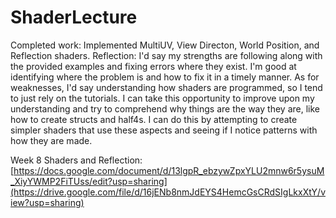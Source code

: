 # ShaderLecture
Completed work: Implemented MultiUV, View Directon, World Position, and Reflection shaders.
Reflection: I'd say my strengths are following along with the provided examples and fixing errors where they exist. I'm good at identifying where the problem is and how to fix it in a timely manner. As for weaknesses, I'd say understanding how shaders are programmed, so I tend to just rely on the tutorials. I can take this opportunity to improve upon my understanding and try to comprehend why things are the way they are, like how to create structs and half4s. I can do this by attempting to create simpler shaders that use these aspects and seeing if I notice patterns with how they are made.

Week 8 Shaders and Reflection:
[https://docs.google.com/document/d/13lgpR_ebzywZpxYLU2mnw6r5ysuM_XiyYWMP2FiTUss/edit?usp=sharing](https://drive.google.com/file/d/16jENb8nmJdEYS4HemcGsCRdSIgLkxXtY/view?usp=sharing)
